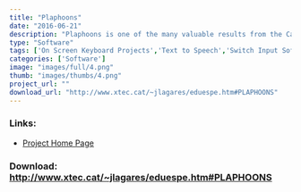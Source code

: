 ```yaml
---
title: "Plaphoons"
date: "2016-06-21"
description: "Plaphoons is one of the many valuable results from the Catalan Fressa project, made available under a CC-BY-NC-SA licence. It is a comprehensive tool for alternative access and AAC. Versions are available for MS Window (95 - 7), Java (GPL license) and recently for Android. Most information still only available in Catalan and Spanish."
type: "Software"
tags: ['On Screen Keyboard Projects','Text to Speech','Switch Input Software','Alternative and Augmentative Communication','Text input Projects','Communication','Symbols','Alternative Access' ]
categories: ['Software']
image: "images/full/4.png"
thumb: "images/thumbs/4.png"
project_url: ""
download_url: "http://www.xtec.cat/~jlagares/eduespe.htm#PLAPHOONS"
---
```



### Links:
- <a href="http://www.lagares.org/">Project Home Page</a>

### Download: http://www.xtec.cat/~jlagares/eduespe.htm#PLAPHOONS 